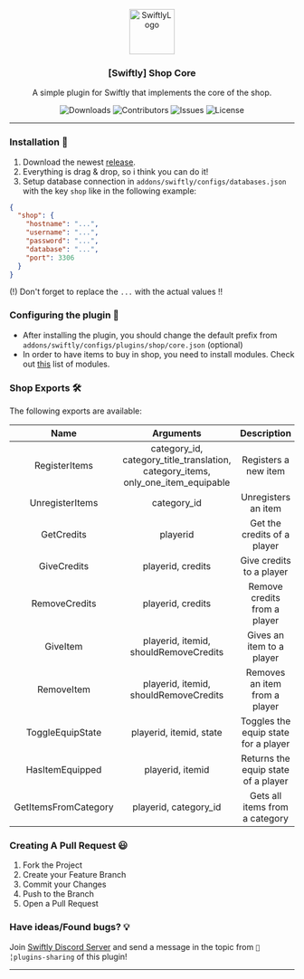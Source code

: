<p align="center">
  <a href="https://github.com/swiftly-solution/shop-core">
    <img src="https://cdn.swiftlycs2.net/swiftly-logo.png" alt="SwiftlyLogo" width="80" height="80">
  </a>

  <h3 align="center">[Swiftly] Shop Core</h3>

  <p align="center">
    A simple plugin for Swiftly that implements the core of the shop.
    <br/>
  </p>
</p>

<p align="center">
  <img src="https://img.shields.io/github/downloads/swiftly-solution/shop-core/total" alt="Downloads"> 
  <img src="https://img.shields.io/github/contributors/swiftly-solution/shop-core?color=dark-green" alt="Contributors">
  <img src="https://img.shields.io/github/issues/swiftly-solution/shop-core" alt="Issues">
  <img src="https://img.shields.io/github/license/swiftly-solution/shop-core" alt="License">
</p>

---

### Installation 👀

1. Download the newest [release](https://github.com/swiftly-solution/shop-core/releases).
2. Everything is drag & drop, so i think you can do it!
3. Setup database connection in `addons/swiftly/configs/databases.json` with the key `shop` like in the following example:

```json
{
  "shop": {
    "hostname": "...",
    "username": "...",
    "password": "...",
    "database": "...",
    "port": 3306
  }
}
```

(!) Don't forget to replace the `...` with the actual values !!

### Configuring the plugin 🧐

- After installing the plugin, you should change the default prefix from `addons/swiftly/configs/plugins/shop/core.json` (optional)
- In order to have items to buy in shop, you need to install modules. Check out [this](https://github.com/swiftly-solution/shop-modules/tree/) list of modules.

### Shop Exports 🛠️

The following exports are available:

|     Name    |    Arguments    |                            Description                            |
|:-----------:|:---------------:|:-----------------------------------------------------------------:|
|   RegisterItems  | category_id, category_title_translation, category_items, only_one_item_equipable | Registers a new item  |
|   UnregisterItems  | category_id | Unregisters an item  |
|   GetCredits  | playerid | Get the credits of a player  |
|   GiveCredits  | playerid, credits | Give credits to a player  |
|   RemoveCredits  | playerid, credits | Remove credits from a player  |
|   GiveItem  | playerid, itemid, shouldRemoveCredits | Gives an item to a player  |
|   RemoveItem  | playerid, itemid, shouldRemoveCredits | Removes an item from a player  |
|   ToggleEquipState  | playerid, itemid, state | Toggles the equip state for a player  |
|   HasItemEquipped  | playerid, itemid | Returns the equip state of a player  |
|   GetItemsFromCategory  | playerid, category_id | Gets all items from a category  |


### Creating A Pull Request 😃

1. Fork the Project
2. Create your Feature Branch
3. Commit your Changes
4. Push to the Branch
5. Open a Pull Request

### Have ideas/Found bugs? 💡

Join [Swiftly Discord Server](https://swiftlycs2.net/discord) and send a message in the topic from `📕╎plugins-sharing` of this plugin!

---
